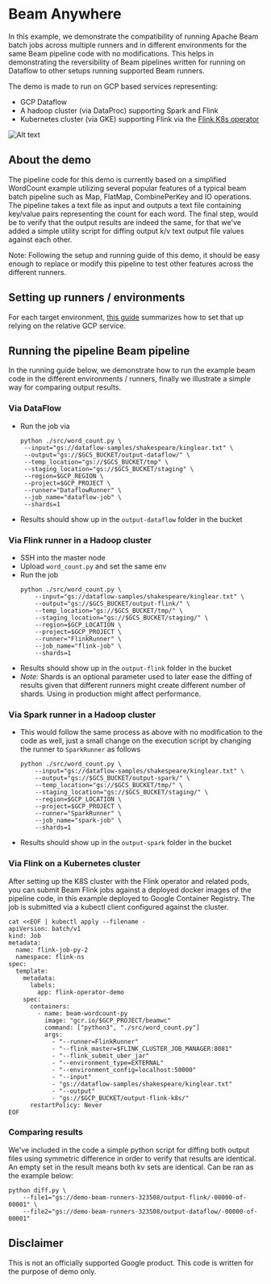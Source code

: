 # Beam Anywhere

In this example, we demonstrate the compatibility of running Apache Beam batch jobs across multiple runners and in different environments for the same Beam pipeline code with no modifications. This helps in demonstrating the reversibility of Beam pipelines written for running on Dataflow to other setups running  supported Beam runners.

The demo is made to run on GCP based services representing:
-  GCP Dataflow
- A hadoop cluster (via DataProc) supporting Spark and Flink
- Kubernetes cluster (via GKE) supporting Flink via the [Flink K8s operator](https://github.com/GoogleCloudPlatform/flink-on-k8s-operator)

![Alt text](/repo-assets/diagram.png?raw=true "Diagram")

## About the demo

The pipeline code for this demo is currently based on a simplified WordCount example utilizing several popular features of a typical beam batch pipeline such as Map, FlatMap, CombinePerKey and IO operations. The pipeline takes a text file as input and outputs a text file containing key/value pairs representing the count for each word. The final step, would be to verify that the output results are indeed the same, for that we've added a simple utility script for diffing output k/v text output file values against each other.

Note: Following the setup and running guide of this demo, it should be easy enough to replace or modify this pipeline to test other features across the different runners. 

## Setting up runners / environments
For each target environment, [this guide](SETUP.md) summarizes how to set that up relying on the relative GCP service.

## Running the pipeline Beam pipeline
In the running guide below, we demonstrate how to run the example beam code in the different environments / runners, finally we illustrate a simple way for comparing output results.

### Via DataFlow
- Run the job via
    ```
    python ./src/word_count.py \
     --input="gs://dataflow-samples/shakespeare/kinglear.txt" \
     --output="gs://$GCS_BUCKET/output-dataflow/" \
     --temp_location="gs://$GCS_BUCKET/tmp" \
     --staging_location="gs://$GCS_BUCKET/staging" \
     --region=$GCP_REGION \
     --project=$GCP_PROJECT \
     --runner="DataflowRunner" \
     --job_name="dataflow-job" \
     --shards=1
    ```
- Results should show up in the `output-dataflow` folder in the bucket

### Via Flink runner in a Hadoop cluster
- SSH into the master node
- Upload `word_count.py` and set the same env
- Run the job
  ```
  python ./src/word_count.py \
      --input="gs://dataflow-samples/shakespeare/kinglear.txt" \
      --output="gs://$GCS_BUCKET/output-flink/" \
      --temp_location="gs://$GCS_BUCKET/tmp/" \
      --staging_location="gs://$GCS_BUCKET/staging/" \
      --region=$GCP_LOCATION \
      --project=$GCP_PROJECT \
      --runner="FlinkRunner" \
      --job_name="flink-job" \
      --shards=1
  ```
- Results should show up in the `output-flink` folder in the bucket
- *Note:* Shards is an optional parameter used to later ease the diffing of results given that different runners might create different number of shards. Using in production might affect performance.

### Via Spark runner in a Hadoop cluster
- This would follow the same process as above with no modification to the code as well, just a small change on the execution script by changing the runner to `SparkRunner` as follows
  ```
  python ./src/word_count.py \
      --input="gs://dataflow-samples/shakespeare/kinglear.txt" \
      --output="gs://$GCS_BUCKET/output-spark/" \
      --temp_location="gs://$GCS_BUCKET/tmp/" \
      --staging_location="gs://$GCS_BUCKET/staging/" \
      --region=$GCP_LOCATION \
      --project=$GCP_PROJECT \
      --runner="SparkRunner" \
      --job_name="spark-job" \
      --shards=1
  ```
- Results should show up in the `output-spark` folder in the bucket

### Via Flink on a Kubernetes cluster
After setting up the K8S cluster with the Flink operator and related pods, you can submit Beam Flink jobs against a deployed docker images of the pipeline code, in this example deployed to Google Container Registry. The job is submitted via a kubectl client configured against the cluster.

```
cat <<EOF | kubectl apply --filename -
apiVersion: batch/v1
kind: Job
metadata:
  name: flink-job-py-2
  namespace: flink-ns
spec:
  template:
    metadata:
      labels:
        app: flink-operator-demo
    spec:
      containers:
        - name: beam-wordcount-py
          image: "gcr.io/$GCP_PROJECT/beamwc"
          command: ["python3", "./src/word_count.py"]
          args:
            - "--runner=FlinkRunner"
            - "--flink_master=$FLINK_CLUSTER_JOB_MANAGER:8081"
            - "--flink_submit_uber_jar"
            - "--environment_type=EXTERNAL"
            - "--environment_config=localhost:50000"
            - "--input"
            - "gs://dataflow-samples/shakespeare/kinglear.txt"
            - "--output"
            - "gs://$GCP_BUCKET/output-flink-k8s/"
      restartPolicy: Never
EOF
```

### Comparing results
We've included in the code a simple python script for diffing both output files using symmetric difference in order to verify that results are identical. An empty set in the result means both kv sets are identical. Can be ran as the example below:

```
python diff.py \
    --file1="gs://demo-beam-runners-323508/output-flink/-00000-of-00001" \
    --file2="gs://demo-beam-runners-323508/output-dataflow/-00000-of-00001"
```

## Disclaimer
This is not an officially supported Google product. This code is written for the purpose of demo only.
